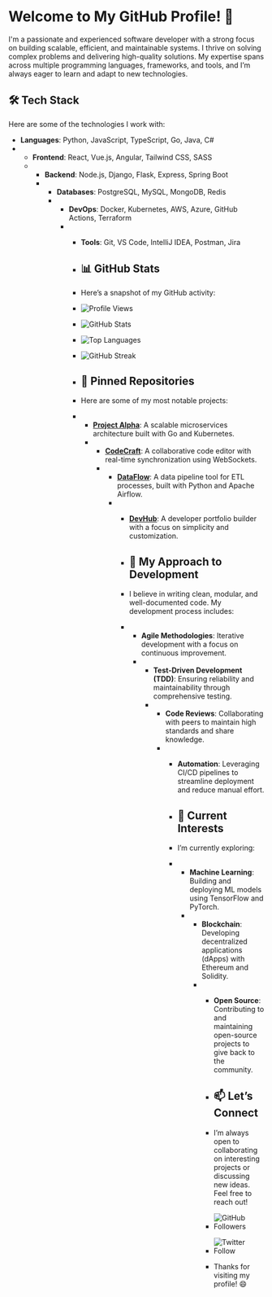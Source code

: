 # Welcome to My GitHub Profile! 👋  

I'm a passionate and experienced software developer with a strong focus on building scalable, efficient, and maintainable systems. I thrive on solving complex problems and delivering high-quality solutions. My expertise spans across multiple programming languages, frameworks, and tools, and I’m always eager to learn and adapt to new technologies.  

## 🛠️ Tech Stack  
Here are some of the technologies I work with:  
- **Languages**: Python, JavaScript, TypeScript, Go, Java, C#
- - **Frontend**: React, Vue.js, Angular, Tailwind CSS, SASS
  - - **Backend**: Node.js, Django, Flask, Express, Spring Boot
    - - **Databases**: PostgreSQL, MySQL, MongoDB, Redis
      - - **DevOps**: Docker, Kubernetes, AWS, Azure, GitHub Actions, Terraform
        - - **Tools**: Git, VS Code, IntelliJ IDEA, Postman, Jira
         
          - ## 📊 GitHub Stats
          - Here’s a snapshot of my GitHub activity:
         
          - ![Profile Views](https://komarev.com/ghpvc/?username=OddJohannEdwin&color=blue)
          - ![GitHub Stats](https://github-readme-stats.vercel.app/api?username=OddJohannEdwin&show_icons=true&theme=radical)
          - ![Top Languages](https://github-readme-stats.vercel.app/api/top-langs/?username=OddJohannEdwin&layout=compact&theme=radical)
          - ![GitHub Streak](https://github-readme-streak-stats.herokuapp.com/?user=OddJohannEdwin&theme=radical)
         
          - ## 🌟 Pinned Repositories
          - Here are some of my most notable projects:
          - - **[Project Alpha](https://github.com/OddJohannEdwin/project-alpha)**: A scalable microservices architecture built with Go and Kubernetes.
            - - **[CodeCraft](https://github.com/OddJohannEdwin/codecraft)**: A collaborative code editor with real-time synchronization using WebSockets.
              - - **[DataFlow](https://github.com/OddJohannEdwin/dataflow)**: A data pipeline tool for ETL processes, built with Python and Apache Airflow.
                - - **[DevHub](https://github.com/OddJohannEdwin/devhub)**: A developer portfolio builder with a focus on simplicity and customization.
                 
                  - ## 🚀 My Approach to Development
                  - I believe in writing clean, modular, and well-documented code. My development process includes:
                  - - **Agile Methodologies**: Iterative development with a focus on continuous improvement.
                    - - **Test-Driven Development (TDD)**: Ensuring reliability and maintainability through comprehensive testing.
                      - - **Code Reviews**: Collaborating with peers to maintain high standards and share knowledge.
                        - - **Automation**: Leveraging CI/CD pipelines to streamline deployment and reduce manual effort.
                         
                          - ## 🌱 Current Interests
                          - I’m currently exploring:
                          - - **Machine Learning**: Building and deploying ML models using TensorFlow and PyTorch.
                            - - **Blockchain**: Developing decentralized applications (dApps) with Ethereum and Solidity.
                              - - **Open Source**: Contributing to and maintaining open-source projects to give back to the community.
                               
                                - ## 📫 Let’s Connect
                                - I’m always open to collaborating on interesting projects or discussing new ideas. Feel free to reach out!
                               
                                - ![GitHub Followers](https://img.shields.io/github/followers/OddJohannEdwin?label=Follow&style=social)
                                - ![Twitter Follow](https://img.shields.io/twitter/follow/OddJohannEdwin?label=Follow&style=social)
                               
                                - Thanks for visiting my profile! 😄
